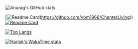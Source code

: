 
![Anurag's GitHub stats](https://github-readme-stats.vercel.app/api?username=ybm1968&show_icons=true&theme=cobalt&include_all_commits=true)

[![Readme Card](https://github-readme-stats.vercel.app/api/pin/?username=ybm1968&repo=ChanterLiving)(https://github.com/ybm1968/ChanterLiving))
[![Readme Card](https://github-readme-stats.vercel.app/api/pin/?username=ybm1968&repo=DreamAir)]([https://github.com/anuraghazra/github-readme-stats](https://github.com/ybm1968/DreamAir))

[![Top Langs](https://github-readme-stats.vercel.app/api/top-langs/?username=ybm1968)](https://github.com/anuraghazra/github-readme-stats)

[![Harlok's WakaTime stats](https://github-readme-stats.vercel.app/api/wakatime?username=ybm1968)](https://github.com/anuraghazra/github-readme-stats)
